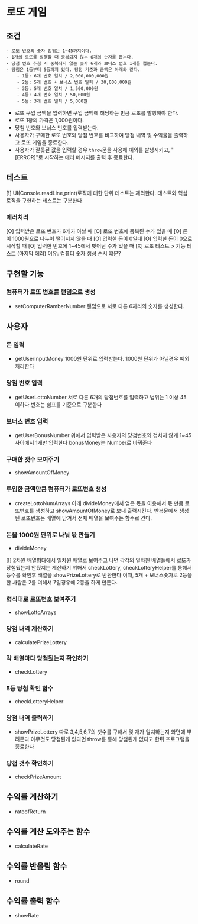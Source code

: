 # 로또 게임

## 조건
    - 로또 번호의 숫자 범위는 1~45까지이다.
    - 1개의 로또를 발행할 때 중복되지 않는 6개의 숫자를 뽑는다.
    - 당첨 번호 추첨 시 중복되지 않는 숫자 6개와 보너스 번호 1개를 뽑는다.
    - 당첨은 1등부터 5등까지 있다. 당첨 기준과 금액은 아래와 같다.
        - 1등: 6개 번호 일치 / 2,000,000,000원
        - 2등: 5개 번호 + 보너스 번호 일치 / 30,000,000원
        - 3등: 5개 번호 일치 / 1,500,000원
        - 4등: 4개 번호 일치 / 50,000원
        - 5등: 3개 번호 일치 / 5,000원

-   로또 구입 금액을 입력하면 구입 금액에 해당하는 만큼 로또를 발행해야 한다.
-   로또 1장의 가격은 1,000원이다.
-   당첨 번호와 보너스 번호를 입력받는다.
-   사용자가 구매한 로또 번호와 당첨 번호를 비교하여 당첨 내역 및 수익률을 출력하고 로또 게임을 종료한다.
-   사용자가 잘못된 값을 입력할 경우  `throw`문을 사용해 예외를 발생시키고, "[ERROR]"로 시작하는 에러 메시지를 출력 후 종료한다.

## 테스트
[!] UI(Console.readLine,print)로직에 대한 단위 테스트는 제외한다. 테스트와 핵심 로직을 구현하는 테스트는 구분한다 

### 에러처리
[O] 입력받은 로또 번호가 6개가 아닐 때
[O] 로또 번호에 중복된 수가 있을 때
[O] 돈이 1000원으로 나누어 떨어지지 않을 때 
[O] 입력한 돈이 0일때 
[O] 입력한 돈이 0으로 시작할 때 
[O] 입력한 번호에 1~45에서 벗어난 수가 있을 때
[X] 로또 테스트 > 기능 테스트 (마지막 에러) 이유: 컴퓨터 숫자 생성 순서 떄문? 

## 구현할 기능

### 컴퓨터가 로또 번호를 랜덤으로 생성
- setComputerRamberNumber
랜덤으로 서로 다른 6자리의 숫자를 생성한다.

## 사용자

### 돈 입력
- getUserInputMoney
1000원 단위로 입력받는다. 1000원 단위가 아닐경우 예외 처리한다

### 당첨 번호 입력
- getUserLottoNumber
서로 다른 6개의 당첨번호를 입력하고 범위는 1 이상 45 이하다
번호는 쉼표를 기준으로 구분한다

### 보너스 번호 입력
- getUserBonusNumber
위에서 입력받은 사용자의 당첨번호와 겹치지 않게 1~45사이에서 1개만 입력한다
bonusMoney는 Number로 바꿔준다

### 구매한 갯수 보여주기
- showAmountOfMoney

### 투입한 금액만큼 컴퓨터가 로또번호 생성
- createLottoNumArrays
아래 divideMoney에서 얻은 몫을 이용해서 몫 만큼 로또번호를 생성하고 showAmountOfMoney로 보내 출력시킨다.
반복문에서 생성된 로또번호는 배열에 담겨서 전체 배열을 보여주는 함수로 간다.

### 돈을 1000원 단위로 나눠 몫 만들기
- divideMoney


[!] 2차원 배열형태에서 일차원 배열로 보여주고 나면 각각의 일차원 배열들에서 로또가 당첨됬는지 안됬지는 계산하기 위해서 checkLottery, checkLotteryHelper를 통해서 등수를 확인후 배열을 showPrizeLottery로 반환한다
이때, 5개 + 보너스숫자로 2등을 한 사람은 2를 더해서 7일경우에 2등을 하게 만든다.

### 형식대로 로또번호 보여주기
- showLottoArrays

### 당첨 내역 계산하기
- calculatePrizeLottery

### 각 배열마다 당첨됬는지 확인하기
- checkLottery

### 5등 당첨 확인 함수
- checkLotteryHelper

### 당첨 내역 출력하기
- showPrizeLottery
따로 3,4,5,6,7의 갯수를 구해서 몇 개가 일치하는지 화면에 뿌려준다
아무것도 당첨된게 없다면 throw를 통해 당첨된게 없다고 한뒤 프로그램을 종료한다

### 당첨 갯수 확인하기
- checkPrizeAmount

## 수익률 계산하기
- rateofReturn
## 수익률 계산 도와주는 함수
- calculateRate
## 수익률 반올림 함수
- round
## 수익률 출력 함수
- showRate